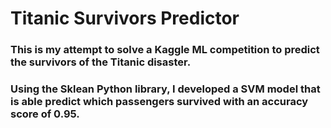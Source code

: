 # Titanic Survivors Predictor

### This is my attempt to solve a Kaggle ML competition to predict the survivors of the Titanic disaster. 

### Using the Sklean Python library, I developed a SVM model that is able predict which passengers survived with an accuracy score of 0.95.